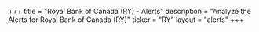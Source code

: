 +++
title = "Royal Bank of Canada (RY) - Alerts"
description = "Analyze the Alerts for Royal Bank of Canada (RY)"
ticker = "RY"
layout = "alerts"
+++

